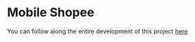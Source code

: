 # Mobile Shopee

You can follow along the entire development of this project <a href="https://www.youtube.com/watch?v=KLWA2vCERSQ" target="_blank">here</a>

